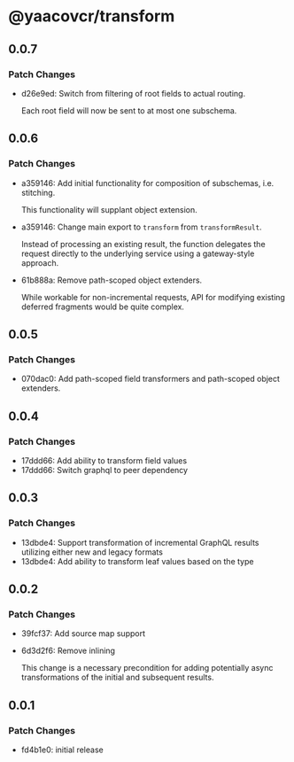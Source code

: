 # @yaacovcr/transform

## 0.0.7

### Patch Changes

- d26e9ed: Switch from filtering of root fields to actual routing.

  Each root field will now be sent to at most one subschema.

## 0.0.6

### Patch Changes

- a359146: Add initial functionality for composition of subschemas, i.e. stitching.

  This functionality will supplant object extension.

- a359146: Change main export to `transform` from `transformResult`.

  Instead of processing an existing result, the function delegates the request directly to the underlying service using a gateway-style approach.

- 61b888a: Remove path-scoped object extenders.

  While workable for non-incremental requests, API for modifying existing deferred fragments would be quite complex.

## 0.0.5

### Patch Changes

- 070dac0: Add path-scoped field transformers and path-scoped object extenders.

## 0.0.4

### Patch Changes

- 17ddd66: Add ability to transform field values
- 17ddd66: Switch graphql to peer dependency

## 0.0.3

### Patch Changes

- 13dbde4: Support transformation of incremental GraphQL results utilizing either new and legacy formats
- 13dbde4: Add ability to transform leaf values based on the type

## 0.0.2

### Patch Changes

- 39fcf37: Add source map support
- 6d3d2f6: Remove inlining

  This change is a necessary precondition for adding potentially async transformations of the initial and subsequent results.

## 0.0.1

### Patch Changes

- fd4b1e0: initial release
